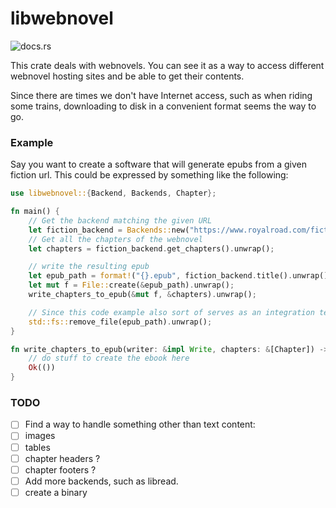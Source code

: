 # libwebnovel

![docs.rs](https://img.shields.io/docsrs/libwebnovel)

This crate deals with webnovels. You can see it as a way to access different
webnovel hosting sites and be able to get their contents.

Since there are times we don't have Internet access, such as when riding
some trains, downloading to disk in a convenient format seems the way to go.

### Example
Say you want to create a software that will generate epubs from a given
fiction url. This could be expressed by something like the following:

```rust
use libwebnovel::{Backend, Backends, Chapter};

fn main() {
    // Get the backend matching the given URL
    let fiction_backend = Backends::new("https://www.royalroad.com/fiction/21220/mother-of-learning").unwrap();
    // Get all the chapters of the webnovel
    let chapters = fiction_backend.get_chapters().unwrap();

    // write the resulting epub
    let epub_path = format!("{}.epub", fiction_backend.title().unwrap());
    let mut f = File::create(&epub_path).unwrap();
    write_chapters_to_epub(&mut f, &chapters).unwrap();

    // Since this code example also sort of serves as an integration test, remove the created file :p
    std::fs::remove_file(epub_path).unwrap();
}

fn write_chapters_to_epub(writer: &impl Write, chapters: &[Chapter]) -> Result<(), io::Error> {
    // do stuff to create the ebook here
    Ok(())
}
```

### TODO

- [ ] Find a way to handle something other than text content:
 - [ ] images
 - [ ] tables
 - [ ] chapter headers ?
 - [ ] chapter footers ?
- [ ] Add more backends, such as libread.
- [ ] create a binary
